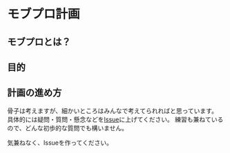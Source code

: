 # モブプロ計画

## モブプロとは？

## 目的

## 計画の進め方

骨子は考えますが、細かいところはみんなで考えてられればと思っています。
具体的には疑問・質問・懸念などを[Issue](https://github.com/NwHub/mob-pro/issues)に上げてください。
練習も兼ねているので、どんな初歩的な質問でも構いません。

気兼ねなく、Issueを作ってください。
